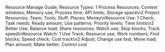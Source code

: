 Resource Manage Guide; Resource Types: 1 Process Resources; Context windows; Memory use; Process time; API limits; Storage space\n2 Project Resources; Team; Tools; Stuff; Places; Money\nResource Use: 1 Check; Task needs; Ready amount; Use patterns; Priority levels; Time limits\n2 Better Use; Balance load; Share resources; Watch use; Stop blocks; Track speed\nResource Watch: 1 Use Track; Resource use; Work numbers; Find blocks; Speed check; Cost track\n2 Adjust; Change use fast; Move load; Plan amount; Make better; Control cost
